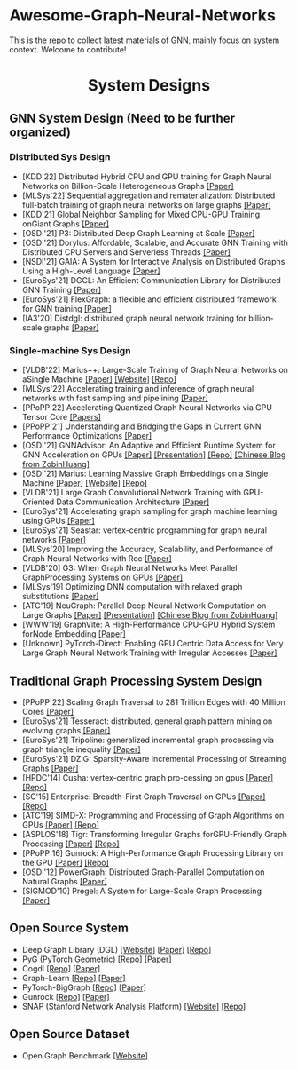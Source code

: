 # Awesome-Graph-Neural-Networks
This is the repo to collect latest materials of GNN, mainly focus on system context. Welcome to contribute!

<div align="center"><h1>System Designs</h1></div>

## GNN System Design (Need to be further organized) 

### Distributed Sys Design
* [KDD'22] Distributed Hybrid CPU and GPU training for Graph Neural Networks on Billion-Scale Heterogeneous Graphs [[Paper]](https://assets.amazon.science/8e/01/c90c5c894771a5de766cbbba2b7e/distributed-hybrid-cpu-and-gpu-training-for-graph-neural-networks-on-billion-scale-heterogeneous-graphs.pdf)
* [MLSys'22] Sequential aggregation and rematerialization: Distributed full-batch training of graph neural networks on large graphs [[Paper]](https://proceedings.mlsys.org/paper/2022/file/5fd0b37cd7dbbb00f97ba6ce92bf5add-Paper.pdf)
* [KDD'21] Global Neighbor Sampling for Mixed CPU-GPU Training onGiant Graphs [[Paper]](https://arxiv.org/pdf/2106.06150.pdf)
* [OSDI'21] P3: Distributed Deep Graph Learning at Scale [[Paper]](https://www.usenix.org/conference/osdi21/presentation/gandhi)
* [OSDI'21] Dorylus: Affordable, Scalable, and Accurate GNN Training with Distributed CPU Servers and Serverless Threads [[Paper]](https://www.usenix.org/conference/osdi21/presentation/thorpe)
* [NSDI'21] GAIA: A System for Interactive Analysis on Distributed Graphs Using a High-Level Language [[Paper]](https://www.usenix.org/conference/nsdi21/presentation/qian-zhengping)
* [EuroSys'21] DGCL: An Efficient Communication Library for Distributed GNN Training [[Paper]](https://dl.acm.org/doi/abs/10.1145/3447786.3456233)
* [EuroSys'21] FlexGraph: a flexible and efficient distributed framework for GNN training [[Paper]](https://dl.acm.org/doi/10.1145/3447786.3456229)
* [IA3'20] Distdgl: distributed graph neural network training for billion-scale graphs [[Paper]](/https://arxiv.org/pdf/2010.05337.pdf)

### Single-machine Sys Design
* [VLDB'22] Marius++: Large-Scale Training of Graph Neural Networks on aSingle Machine [[Paper]](https://arxiv.org/pdf/2202.02365.pdf) [[Website]](https://marius-project.org/) [[Repo]](https://github.com/marius-team/marius)
* [MLSys'22] Accelerating training and inference of graph neural networks with fast sampling and pipelining [[Paper]](https://proceedings.mlsys.org/paper/2022/file/35f4a8d465e6e1edc05f3d8ab658c551-Paper.pdf)
* [PPoPP'22] Accelerating Quantized Graph Neural Networks via GPU Tensor Core [[Papers]](https://ppopp22.sigplan.org/details/PPoPP-2022-main-conference/10/QGTC-Accelerating-Quantized-Graph-Neural-Networks-via-GPU-Tensor-Core)
* [PPoPP'21] Understanding and Bridging the Gaps in Current GNN Performance Optimizations [[Paper]](https://dl.acm.org/doi/10.1145/3437801.3441585)
* [OSDI'21] GNNAdvisor: An Adaptive and Efficient Runtime System for GNN Acceleration on GPUs [[Paper]](https://www.usenix.org/conference/osdi21/presentation/wang-yuke) [[Presentation]](https://www.youtube.com/watch?v=K8Q7Dgko0Gs) [[Repo]](https://github.com/YukeWang96/OSDI21_AE) [[Chinese Blog from ZobinHuang]](https://zobinhuang.github.io/sec_learning/Tech_Cloud_Network/Graph_Neural_Network_System_OSDI_21_GNNAdvisor/index.html)
* [OSDI'21] Marius: Learning Massive Graph Embeddings on a Single Machine [[Paper]](https://www.usenix.org/conference/osdi21/presentation/mohoney) [[Website]](https://marius-project.org/) [[Repo]](https://github.com/marius-team/marius)
* [VLDB'21] Large Graph Convolutional Network Training with GPU-Oriented Data Communication Architecture [[Paper]](https://arxiv.org/pdf/2103.03330.pdf)
* [EuroSys'21] Accelerating graph sampling for graph machine learning using GPUs [[Paper]](https://dl.acm.org/doi/10.1145/3447786.3456244)
* [EuroSys'21] Seastar: vertex-centric programming for graph neural networks [[Paper]](https://dl.acm.org/doi/10.1145/3447786.3456247)
* [MLSys'20] Improving the Accuracy, Scalability, and Performance of Graph Neural Networks with Roc [[Paper]](https://proceedings.mlsys.org/paper/2020/file/fe9fc289c3ff0af142b6d3bead98a923-Paper.pdf)
* [VLDB'20] G3: When Graph Neural Networks Meet Parallel GraphProcessing Systems on GPUs [[Paper]](https://dl.acm.org/doi/pdf/10.14778/3415478.3415482)
* [MLSys'19] Optimizing DNN computation with relaxed graph substitutions [[Paper]](https://proceedings.mlsys.org/paper/2019/file/b6d767d2f8ed5d21a44b0e5886680cb9-Paper.pdf)
* [ATC'19] NeuGraph: Parallel Deep Neural Network Computation on Large Graphs [[Paper]](https://www.usenix.org/conference/atc19/presentation/ma) [[Presentation]](https://www.youtube.com/watch?v=avAiAy6VX4M) [[Chinese Blog from ZobinHuang]](https://zobinhuang.github.io/sec_learning/Tech_Cloud_Network/Graph_Neural_Network_System_ATC_19_NeuGraph/index.html)
* [WWW'19] GraphVite: A High-Performance CPU-GPU Hybrid System forNode Embedding [[Paper]](https://dl.acm.org/doi/pdf/10.1145/3308558.3313508)
* [Unknown] PyTorch-Direct: Enabling GPU Centric Data Access for Very Large Graph Neural Network Training with Irregular Accesses [[Paper]](https://arxiv.org/pdf/2101.07956.pdf)

## Traditional Graph Processing System Design
* [PPoPP'22] Scaling Graph Traversal to 281 Trillion Edges with 40 Million Cores [[Paper]](https://ppopp22.sigplan.org/details/PPoPP-2022-main-conference/5/Scaling-Graph-Traversal-to-281-Trillion-Edges-with-40-Million-Cores)
* [EuroSys'21] Tesseract: distributed, general graph pattern mining on evolving graphs [[Paper]](https://dl.acm.org/doi/10.1145/3447786.3456253)
* [EuroSys'21] Tripoline: generalized incremental graph processing via graph triangle inequality [[Paper]](https://dl.acm.org/doi/10.1145/3447786.3456226)
* [EuroSys'21] DZiG: Sparsity-Aware Incremental Processing of Streaming Graphs [[Paper]](https://dl.acm.org/doi/10.1145/3447786.3456230)
* [HPDC'14] Cusha: vertex-centric graph pro-cessing on gpus [[Paper]](https://dl.acm.org/doi/pdf/10.1145/2600212.2600227) [[Repo]](https://github.com/farkhor/CuSha)
* [SC'15] Enterprise: Breadth-First Graph Traversal on GPUs  [[Paper]](https://dl.acm.org/doi/pdf/10.1145/2807591.2807594) [[Repo]](https://github.com/iHeartGraph/Enterprise)
* [ATC'19] SIMD-X: Programming and Processing of Graph Algorithms on GPUs [[Paper]](https://www.usenix.org/system/files/atc19-liu-hang.pdf) [[Repo]](https://github.com/asherliu/simd-x)
* [ASPLOS'18] Tigr: Transforming Irregular Graphs forGPU-Friendly Graph Processing [[Paper]](https://dl.acm.org/doi/pdf/10.1145/3296957.3173180) [[Repo]](https://github.com/AutomataLab/Tigr)
* [PPoPP'16] Gunrock: A High-Performance Graph Processing Library on the GPU [[Paper]](https://dl.acm.org/doi/abs/10.1145/2851141.2851145) [[Repo]](https://github.com/gunrock/gunrock)
* [OSDI'12] PowerGraph: Distributed Graph-Parallel Computation on Natural Graphs [[Paper]](https://www.usenix.org/conference/osdi12/technical-sessions/presentation/gonzalez)
* [SIGMOD'10] Pregel: A System for Large-Scale Graph Processing [[Paper]](https://dl.acm.org/doi/pdf/10.1145/1807167.1807184)

## Open Source System
* Deep Graph Library (DGL) [[Website]](https://www.dgl.ai/) [[Paper]](https://arxiv.org/abs/1909.01315) [[Repo]](https://github.com/dmlc/dgl)
* PyG (PyTorch Geometric) [[Repo]](https://github.com/pyg-team/pytorch_geometric) [[Paper]](https://arxiv.org/abs/1903.02428)
* Cogdl [[Repo]](https://github.com/THUDM/cogdl) [[Paper]](https://arxiv.org/pdf/2103.00959.pdf)
* Graph-Learn [[Repo]](https://github.com/alibaba/graph-learn) [[Paper]](https://arxiv.org/pdf/1902.08730.pdf)
* PyTorch-BigGraph [[Repo]](https://github.com/facebookresearch/PyTorch-BigGraph) [[Paper]](https://mlsys.org/Conferences/2019/doc/2019/71.pdf)
* Gunrock [[Repo]](https://github.com/gunrock/gunrock) [[Paper]](https://dl.acm.org/doi/abs/10.1145/2851141.2851145)
* SNAP (Stanford Network Analysis Platform) [[Website]](http://snap.stanford.edu/snap/index.html) [[Repo]](https://github.com/snap-stanford/snap)

## Open Source Dataset
* Open Graph Benchmark [[Website]](https://ogb.stanford.edu/)
